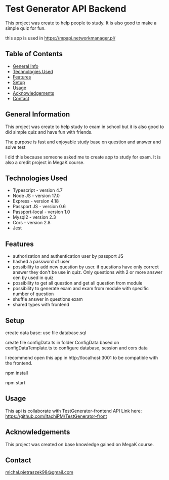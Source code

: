 # Test Generator API Backend
This project was create to help people to study. It is also good to make a simple quiz for fun.

this app is used in https://mpapi.networkmanager.pl/

## Table of Contents
* [General Info](#general-information)
* [Technologies Used](#technologies-used)
* [Features](#features)
* [Setup](#setup)
* [Usage](#usage)
* [Acknowledgements](#acknowledgements)
* [Contact](#contact)


## General Information
This project was create to help study to exam in school but it is also good to did simple quiz and have fun with friends.

The purpose is fast and enjoyable study base on question and answer and solve test

I did this because someone asked me to create app to study for exam.
It is also a credit project in MegaK course.


## Technologies Used
- Typescript - version 4.7
- Node JS - version 17.0
- Express - version 4.18
- Passport JS - version 0.6
- Passport-local - version 1.0
- Mysql2 - version 2.3
- Cors - version 2.8
- Jest


## Features
- authorization and authentication user by passport JS
- hashed a password of user
- possibility to add new question by user. if questions have only correct answer they don't be use in quiz. Only questions with 2 or more answer cen by used in quiz
- possibility to get all question and get all question from module
- possibility to generate exam and exam from module with specific number of question
- shuffle answer in questions exam
- shared types with frontend


## Setup
create data base:
use file database.sql

create file configData.ts in folder ConfigData based on configDataTemplate.ts to configure database, session and cors data

I recommend open this app in http://localhost:3001 to be compatible with the frontend.

npm install

npm start


## Usage
This api is collaborate with TestGenerator-frontend API Link here:
https://github.com/ItachiPM/TestGenerator-front

## Acknowledgements
This project was created on base knowledge gained on MegaK course.


## Contact
michal.pietraszek98@gmail.com
